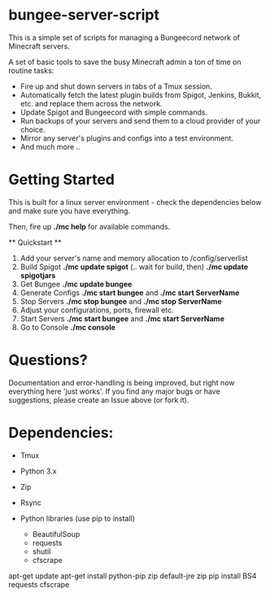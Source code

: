 # bungee-server-script
This is a simple set of scripts for managing a Bungeecord network of Minecraft servers.

A set of basic tools to save the busy Minecraft admin a ton of time on routine tasks:

- Fire up and shut down servers in tabs of a Tmux session.
- Automatically fetch the latest plugin builds from Spigot, Jenkins, Bukkit, etc. and replace them across the network.  
- Update Spigot and Bungeecord with simple commands.
- Run backups of your servers and send them to a cloud provider of your choice.
- Mirror any server's plugins and configs into a test environment.
- And much more ..

# Getting Started

This is built for a linux server environment - check the dependencies below and make sure you have everything.

Then, fire up **./mc help** for available commands.

** Quickstart **

1. Add your server's name and memory allocation to /config/serverlist
2. Build Spigot **./mc update spigot** (.. wait for build, then) **./mc update spigotjars**
3. Get Bungee **./mc update bungee**
4. Generate Configs **./mc start bungee** and **./mc start ServerName**
5. Stop Servers **./mc stop bungee** and **./mc stop ServerName**
6. Adjust your configurations, ports, firewall etc.
7. Start Servers **./mc start bungee** and **./mc start ServerName**
8. Go to Console **./mc console**

# Questions?

Documentation and error-handling is being improved, but right now everything here 'just works'.   If you find any major bugs or have suggestions, please create an Issue above (or fork it).

# Dependencies:

- Tmux
- Python 3.x
- Zip
- Rsync

- Python libraries (use pip to install)
  - BeautifulSoup
  - requests
  - shutil
  - cfscrape

apt-get update
apt-get install python-pip zip default-jre zip 
pip install BS4 requests cfscrape
